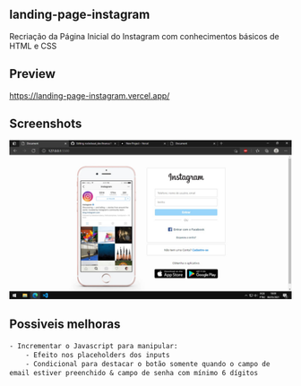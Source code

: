 ## landing-page-instagram
Recriação da Página Inicial do Instagram com conhecimentos básicos de HTML e CSS

## Preview

https://landing-page-instagram.vercel.app/


## Screenshots

<img src="./img/preview.jpg" alt="Preview - Instagram" title="Preview - Instagram"></img>

## Possiveis melhoras
    - Incrementar o Javascript para manipular:
        - Efeito nos placeholders dos inputs
        - Condicional para destacar o botão somente quando o campo de email estiver preenchido & campo de senha com mínimo 6 dígitos